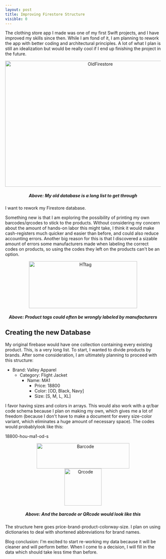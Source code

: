 ```yaml
---
layout: post
title: Improving Firestore Structure 
visible: 0
---
```


The clothing store app I made was one of my first Swift projects, and I have improved my skills since then. While I am fond of it, I am planning to rework the 
app with better coding and architectural principles. A lot of what I plan is still an idealization but would be really cool if I end up finishing the project in the future. 


<div align="center">
<img src="{{ site.baseurl }}/images/Old_firestore.png" alt="OldFirestore" width="600" height="408"/>
<h5>Above: My old database is a long list to get through</h5>
</div>
I want to rework my Firestore database.

Something new is that I am exploring the possibility of printing my own barcodes/qrcodes to stick to the products. Without considering my concern about the 
amount of hands-on labor this might take, I think it would make cash-registers much quicker and easier than before, and could also reduce accounting errors. Another big reason for this is that I discovered a sizable amount of errors some manufacturers made when labeling the correct codes on products, so using the codes they left on the products can't be an option.

<div align="center">
<img src="{{ site.baseurl }}/images/hkbarcode.png" alt="HTtag" width="350" height="152"/>
<h5>Above: Product tags could often be wrongly labeled by manufacturers</h5>
</div>

<h2>Creating the new Database</h2>

My original firebase would have one collection containing every existing product. This, is a very long list. To start, I wanted to divide products by
brands. After some consideration, I am ultimately planning to proceed with this structure:

- Brand:  Valley Apparel
    - Category:  Flight Jacket
        - Name:   MA1 
            - Price:      18800
            - Color:     [OD, Black, Navy]
            - Size:       [S, M, L, XL]

I favor having sizes and colors in arrays. This would also work with a qr/bar code schema because I plan on making my own, which gives me a lot of freedom 
(because I don't have to make a document for every size-color variant, which eliminates a huge amount of necessary space). 
The codes would probablylook like this:

18800-hou-ma1-od-s

<div align="Center">
<img src="{{ site.baseurl }}/images/sample_barcode.png" alt="Barcode" width="300" height="82"/>
</div>
<div align="Center">
<img src="{{ site.baseurl }}/images/sample_qrcode.png" alt="Qrcode" width="120" height="120"/>
</div>

<div align="Center">
<h5>Above: And the barcode or QRcode would look like this</h5>
</div>

The structure here goes price-brand-product-colorway-size. I plan on using dictionaries to deal with shortened abbreviations for brand names. 

Blog conclusion:
I'm excited to start re-working my data because it will be cleaner and will perform better.
When I come to a decision, I will fill in the data which should take less time than before.

